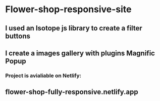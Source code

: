 # Flower-shop-responsive-site
## I used an Isotope js library to create a filter buttons
## I create a images gallery with plugins Magnific Popup
### Project is avialiable on Netlify:
## flower-shop-fully-responsive.netlify.app

